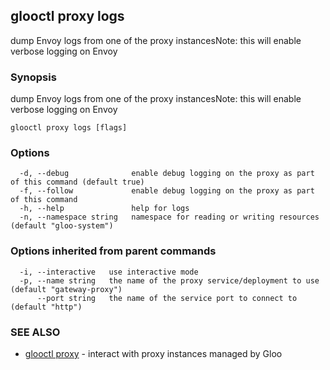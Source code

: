 ## glooctl proxy logs

dump Envoy logs from one of the proxy instancesNote: this will enable verbose logging on Envoy

### Synopsis

dump Envoy logs from one of the proxy instancesNote: this will enable verbose logging on Envoy

```
glooctl proxy logs [flags]
```

### Options

```
  -d, --debug              enable debug logging on the proxy as part of this command (default true)
  -f, --follow             enable debug logging on the proxy as part of this command
  -h, --help               help for logs
  -n, --namespace string   namespace for reading or writing resources (default "gloo-system")
```

### Options inherited from parent commands

```
  -i, --interactive   use interactive mode
  -p, --name string   the name of the proxy service/deployment to use (default "gateway-proxy")
      --port string   the name of the service port to connect to (default "http")
```

### SEE ALSO

* [glooctl proxy](glooctl_proxy.md)	 - interact with proxy instances managed by Gloo

